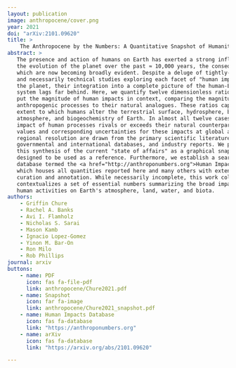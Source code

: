 ```yaml
---
layout: publication
image: anthropocene/cover.png
year: 2021
doi: "arXiv:2101.09620"
title: >
    The Anthropocene by the Numbers: A Quantitative Snapshot of Humanity's Influence on the Planet 
abstract: >
   The presence and action of humans on Earth has exerted a strong influence on
   the evolution of the planet over the past ≈ 10,000 years, the consequences of
   which are now becoming broadly evident. Despite a deluge of tightly-focused
   and necessarily technical studies exploring each facet of "human impacts" on
   the planet, their integration into a complete picture of the human-Earth
   system lags far behind. Here, we quantify twelve dimensionless ratios which
   put the magnitude of human impacts in context, comparing the magnitude of
   anthropogenic processes to their natural analogues. These ratios capture the
   extent to which humans alter the terrestrial surface, hydrosphere, biosphere,
   atmosphere, and biogeochemistry of Earth. In almost all twelve cases, the
   impact of human processes rivals or exceeds their natural counterparts. The
   values and corresponding uncertainties for these impacts at global and
   regional resolution are drawn from the primary scientific literature,
   governmental and international databases, and industry reports. We present
   this synthesis of the current "state of affairs" as a graphical snapshot
   designed to be used as a reference. Furthermore, we establish a searchable
   database termed the <a href="http://anthroponumbers.org">Human Impacts Database</a> 
   which houses all quantities reported here and many others with extensive
   curation and annotation. While necessarily incomplete, this work collates and
   contextualizes a set of essential numbers summarizing the broad impacts of
   human activities on Earth's atmosphere, land, water, and biota.   
authors:
    - Griffin Chure
    - Rachel A. Banks
    - Avi I. Flamholz
    - Nicholas S. Sarai
    - Mason Kamb
    - Ignacio Lopez-Gomez 
    - Yinon M. Bar-On
    - Ron Milo
    - Rob Phillips
journal: arxiv
buttons:
    - name: PDF
      icon: fas fa-file-pdf
      link: anthropocene/Chure2021.pdf
    - name: Snapshot
      icon: far fa-image
      link: anthropocene/Chure2021_snapshot.pdf
    - name: Human Impacts Database
      icon: fas fa-database
      link: "https://anthroponumbers.org"
    - name: arXiv
      icon: fas fa-database
      link: "https://arxiv.org/abs/2101.09620"

---
```

